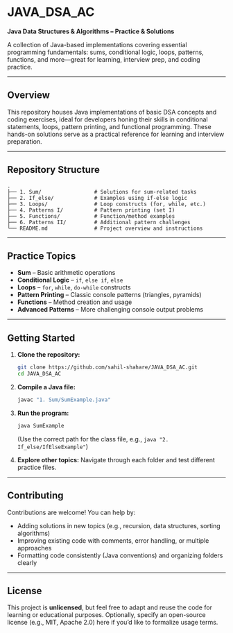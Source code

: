 # JAVA_DSA_AC

**Java Data Structures & Algorithms – Practice & Solutions**

A collection of Java-based implementations covering essential programming fundamentals: sums, conditional logic, loops, patterns, functions, and more—great for learning, interview prep, and coding practice.

---

## Overview

This repository houses Java implementations of basic DSA concepts and coding exercises, ideal for developers honing their skills in conditional statements, loops, pattern printing, and functional programming. These hands-on solutions serve as a practical reference for learning and interview preparation.

---

## Repository Structure

```
.
├── 1. Sum/                 # Solutions for sum-related tasks
├── 2. If_else/             # Examples using if-else logic
├── 3. Loops/               # Loop constructs (for, while, etc.)
├── 4. Patterns I/          # Pattern printing (set I)
├── 5. Functions/           # Function/method examples
├── 6. Patterns II/         # Additional pattern challenges
└── README.md               # Project overview and instructions
```

---

## Practice Topics

- **Sum** – Basic arithmetic operations  
- **Conditional Logic** – `if`, `else if`, `else`  
- **Loops** – `for`, `while`, `do-while` constructs  
- **Pattern Printing** – Classic console patterns (triangles, pyramids)  
- **Functions** – Method creation and usage  
- **Advanced Patterns** – More challenging console output problems

---

## Getting Started

1. **Clone the repository:**
   ```bash
   git clone https://github.com/sahil-shahare/JAVA_DSA_AC.git
   cd JAVA_DSA_AC
   ```

2. **Compile a Java file:**
   ```bash
   javac "1. Sum/SumExample.java"
   ```

3. **Run the program:**
   ```bash
   java SumExample
   ```

   (Use the correct path for the class file, e.g., `java "2. If_else/IfElseExample"`)

4. **Explore other topics:** Navigate through each folder and test different practice files.

---

## Contributing

Contributions are welcome! You can help by:

- Adding solutions in new topics (e.g., recursion, data structures, sorting algorithms)  
- Improving existing code with comments, error handling, or multiple approaches  
- Formatting code consistently (Java conventions) and organizing folders clearly  

---

## License

This project is **unlicensed**, but feel free to adapt and reuse the code for learning or educational purposes. Optionally, specify an open-source license (e.g., MIT, Apache 2.0) here if you’d like to formalize usage terms.
